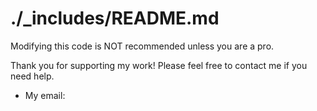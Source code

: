 # ./_includes/README.md

Modifying this code is NOT recommended unless you are a pro.

Thank you for supporting my work! Please feel free to contact me if you need help.

- My email:
